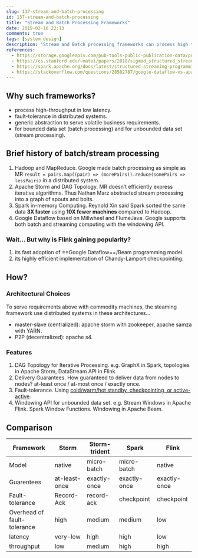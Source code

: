 ```yaml
---
slug: 137-stream-and-batch-processing
id: 137-stream-and-batch-processing
title: "Stream and Batch Processing Frameworks"
date: 2019-02-16 22:13
comments: true
tags: [system design]
description: "Stream and Batch processing frameworks can process high throughput at low latency. Why is Flink gaining popularity? And how to make an architectural choice among Storm, Storm-trident, Spark, and Flink?"
references:
  - https://storage.googleapis.com/pub-tools-public-publication-data/pdf/43864.pdf
  - https://cs.stanford.edu/~matei/papers/2018/sigmod_structured_streaming.pdf
  - https://spark.apache.org/docs/latest/structured-streaming-programming-guide.html
  - https://stackoverflow.com/questions/28502787/google-dataflow-vs-apache-storm
---
```


## Why such frameworks?

* process high-throughput in low latency.
* fault-tolerance in distributed systems.
* generic abstraction to serve volatile business requirements.
* for bounded data set (batch processing) and for unbounded data set (stream processing).


## Brief history of batch/stream processing

1. Hadoop and MapReduce. Google made batch processing as simple as MR `result = pairs.map((pair) => (morePairs)).reduce(somePairs => lessPairs)` in a distributed system.
2. Apache Storm and DAG Topology. MR doesn’t efficiently express iterative algorithms. Thus Nathan Marz abstracted stream processing into a graph of spouts and bolts.
3. Spark in-memory Computing. Reynold Xin said Spark sorted the same data **3X faster** using **10X fewer machines** compared to Hadoop.
4. Google Dataflow based on Millwheel and FlumeJava. Google supports both batch and streaming computing with the windowing API.


### Wait... But why is Flink gaining popularity?

1. its fast adoption of ==Google Dataflow==/Beam programming model.
2. its highly efficient implementation of Chandy-Lamport checkpointing.



## How?

### Architectural Choices

To serve requirements above with commodity machines, the steaming framework use distributed systems in these architectures...

* master-slave (centralized): apache storm with zookeeper, apache samza with YARN.
* P2P (decentralized): apache s4.


### Features

1. DAG Topology for Iterative Processing. e.g. GraphX in Spark, topologies in Apache Storm, DataStream API in Flink.
2. Delivery Guarantees. How guaranteed to deliver data from nodes to nodes? at-least once / at-most once / exactly once.
3. Fault-tolerance. Using [cold/warm/hot standby, checkpointing, or active-active](85-improving-availability-with-failover).
4. Windowing API for unbounded data set. e.g. Stream Windows in Apache Flink. Spark Window Functions. Windowing in Apache Beam.


## Comparison

| Framework                   | Storm         | Storm-trident | Spark        | Flink        |
| --------------------------- | ------------- | ------------- | ------------ | ------------ |
| Model                       | native        | micro-batch   | micro-batch  | native       |
| Guarentees                  | at-least-once | exactly-once  | exactly-once | exactly-once |
| Fault-tolerance             | Record-Ack    | record-ack    | checkpoint   | checkpoint   |
| Overhead of fault-tolerance | high          | medium        | medium       | low          |
| latency                     | very-low      | high          | high         | low          |
| throughput                  | low           | medium        | high         | high         |
